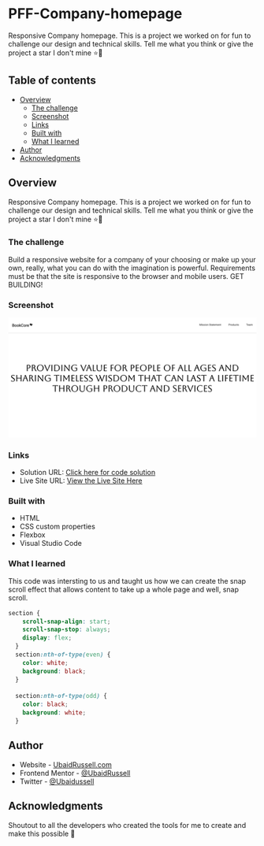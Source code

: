 # PFF-Company-homepage
Responsive Company homepage. This is a project we worked on for fun to challenge our design and technical skills. Tell me what you think or give the project a star I don't mine ⭐️🤍

## Table of contents
- [Overview](#overview)
  - [The challenge](#the-challenge)
  - [Screenshot](#screenshot)
  - [Links](#links)
  - [Built with](#built-with)
  - [What I learned](#what-i-learned)
- [Author](#author)
- [Acknowledgments](#acknowledgments)

## Overview

Responsive Company homepage. This is a project we worked on for fun to challenge our design and technical skills. Tell me what you think or give the project a star I don't mine ⭐️🤍

### The challenge

Build a responsive website for a company of your choosing or make up your own, really, what you can do with the imagination is powerful. Requirements must be that the site is responsive to the browser and mobile users. GET BUILDING!

### Screenshot

![Screen shot](images/site-screenshot.png)


### Links

- Solution URL: [Click here for code solution](https://github.com/UbaidRussell/PFF-Company-homepage-)
- Live Site URL: [View the Live Site Here](https://ubaidrussell.com/PFF-Company-homepage-/)


### Built with

- HTML
- CSS custom properties
- Flexbox
- Visual Studio Code


### What I learned
This code was intersting to us and taught us how we can create the snap scroll effect that allows content to take up a whole page and well, snap scroll.

```css
section {
    scroll-snap-align: start;
    scroll-snap-stop: always;
    display: flex;
  }
  section:nth-of-type(even) {
    color: white;
    background: black;
  }
  
  section:nth-of-type(odd) {
    color: black;
    background: white;
  }

```

## Author

- Website - [UbaidRussell.com](https://ubaidrussell.com/)
- Frontend Mentor - [@UbaidRussell](https://www.frontendmentor.io/profile/UbaidRussell)
- Twitter - [@Ubaidussell](https://www.twitter.com/UbaidRussell)


## Acknowledgments
Shoutout to all the developers who created the tools for me to create and make this possible 🤍